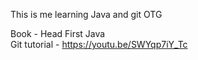 This is me learning Java and git OTG

Book - Head First Java    
Git tutorial - https://youtu.be/SWYqp7iY_Tc
